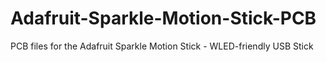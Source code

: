 # Adafruit-Sparkle-Motion-Stick-PCB
PCB files for the Adafruit Sparkle Motion Stick - WLED-friendly USB Stick
